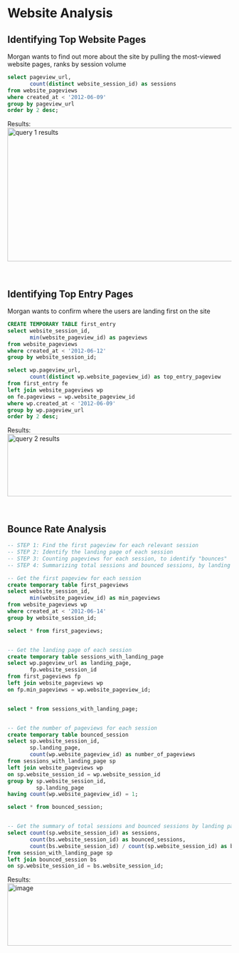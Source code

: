 # Website Analysis

## Identifying Top Website Pages
Morgan wants to find out more about the site by pulling the most-viewed website pages, ranks by session volume
```sql
select pageview_url,
       count(distinct website_session_id) as sessions 
from website_pageviews
where created_at < '2012-06-09'
group by pageview_url
order by 2 desc;
```
Results:<br>
<img width="650" height="300" alt="query 1 results" src="https://github.com/Cahn-C/MySQL/assets/72324462/e803561a-a9c6-4bac-9377-63b6f927d663">

<br>


## Identifying Top Entry Pages
Morgan wants to confirm where the users are landing first on the site
```sql
CREATE TEMPORARY TABLE first_entry
select website_session_id,
       min(website_pageview_id) as pageviews
from website_pageviews
where created_at < '2012-06-12'
group by website_session_id;

select wp.pageview_url,
       count(distinct wp.website_pageview_id) as top_entry_pageview
from first_entry fe
left join website_pageviews wp
on fe.pageviews = wp.website_pageview_id
where wp.created_at < '2012-06-09'
group by wp.pageview_url
order by 2 desc;
```
Results:<br>
<img width="650" height="140" alt="query 2 results" src="https://github.com/Cahn-C/MySQL/assets/72324462/6ea8a42c-0cd8-41a4-b1cd-9c912d32ef6e">

<br>

## Bounce Rate Analysis
```sql
-- STEP 1: Find the first pageview for each relevant session
-- STEP 2: Identify the landing page of each session
-- STEP 3: Counting pageviews for each session, to identify "bounces"
-- STEP 4: Summarizing total sessions and bounced sessions, by landing page

-- Get the first pageview for each session
create temporary table first_pageviews
select website_session_id,
	   min(website_pageview_id) as min_pageviews
from website_pageviews wp
where created_at < '2012-06-14'
group by website_session_id;

select * from first_pageviews;


-- Get the landing page of each session
create temporary table sessions_with_landing_page
select wp.pageview_url as landing_page,
	   fp.website_session_id
from first_pageviews fp
left join website_pageviews wp
on fp.min_pageviews = wp.website_pageview_id;


select * from sessions_with_landing_page;


-- Get the number of pageviews for each session 
create temporary table bounced_session
select sp.website_session_id,
	   sp.landing_page,
	   count(wp.website_pageview_id) as number_of_pageviews
from sessions_with_landing_page sp
left join website_pageviews wp
on sp.website_session_id = wp.website_session_id
group by sp.website_session_id,
		 sp.landing_page
having count(wp.website_pageview_id) = 1;

select * from bounced_session;


-- Get the summary of total sessions and bounced sessions by landing page
select count(sp.website_session_id) as sessions,
       count(bs.website_session_id) as bounced_sessions,
       count(bs.website_session_id) / count(sp.website_session_id) as bounce_rate
from session_with_landing_page sp
left join bounced_session bs
on sp.website_session_id = bs.website_session_id;
```
Results: <br>
<img width="650" height="140" alt="image" src="https://github.com/clabordec/MySQL/assets/72324462/a2836702-ba6f-4857-9e91-bf4767e5cabe">


